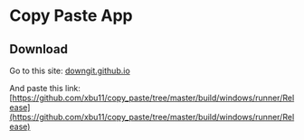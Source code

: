 # Copy Paste App
## Download

Go to this site: [downgit.github.io](https://downgit.github.io/#/home)  

And paste this link:
[https://github.com/xbu11/copy_paste/tree/master/build/windows/runner/Release](https://github.com/xbu11/copy_paste/tree/master/build/windows/runner/Release) 